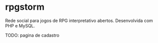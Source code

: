 # rpgstorm
Rede social para jogos de RPG interpretativo abertos. Desenvolvida com PHP e MySQL.

TODO: pagina de cadastro
